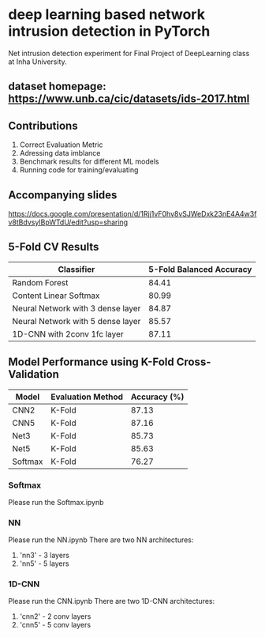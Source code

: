 # deep learning based network intrusion detection in PyTorch

Net intrusion detection experiment for Final Project of DeepLearning class at Inha University.

## dataset homepage: https://www.unb.ca/cic/datasets/ids-2017.html

## Contributions

1. Correct Evaluation Metric
2. Adressing data imblance
3. Benchmark results for different ML models
4. Running code for training/evaluating

## Accompanying slides

https://docs.google.com/presentation/d/1Rjj1vF0hv8vSJWeDxk23nE4A4w3fv8tBdvsyIBpWTdU/edit?usp=sharing

## 5-Fold CV Results

| Classifier                        | 5-Fold Balanced Accuracy |
| --------------------------------- | ------------------------ |
| Random Forest                     | 84.41                    |
| Content Linear Softmax            | 80.99                    |
| Neural Network with 3 dense layer | 84.87                    |
| Neural Network with 5 dense layer | 85.57                    |
| 1D-CNN with 2conv 1fc layer       | 87.11                    |

## Model Performance using K-Fold Cross-Validation

| Model   | Evaluation Method | Accuracy (%) |
| ------- | ----------------- | ------------ |
| CNN2    | K-Fold            | 87.13        |
| CNN5    | K-Fold            | 87.16        |
| Net3    | K-Fold            | 85.73        |
| Net5    | K-Fold            | 85.63        |
| Softmax | K-Fold            | 76.27        |

### Softmax

Please run the Softmax.ipynb

### NN

Please run the NN.ipynb
There are two NN architectures:

1. 'nn3' - 3 layers
2. 'nn5' - 5 layers

### 1D-CNN

Please run the CNN.ipynb
There are two 1D-CNN architectures:

1. 'cnn2' - 2 conv layers
2. 'cnn5' - 5 conv layers
